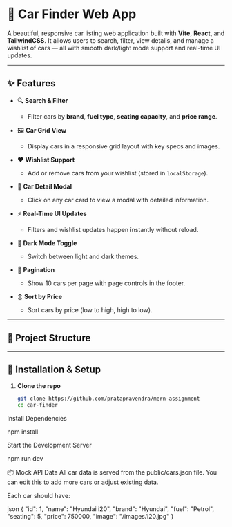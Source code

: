 # 🚗 Car Finder Web App

A beautiful, responsive car listing web application built with **Vite**, **React**, and **TailwindCSS**. It allows users to search, filter, view details, and manage a wishlist of cars — all with smooth dark/light mode support and real-time UI updates.

---

## ✨ Features

- 🔍 **Search & Filter**
  - Filter cars by **brand**, **fuel type**, **seating capacity**, and **price range**.

- 🖼️ **Car Grid View**
  - Display cars in a responsive grid layout with key specs and images.

- ❤️ **Wishlist Support**
  - Add or remove cars from your wishlist (stored in `localStorage`).

- 📄 **Car Detail Modal**
  - Click on any car card to view a modal with detailed information.

- ⚡ **Real-Time UI Updates**
  - Filters and wishlist updates happen instantly without reload.

- 🌙 **Dark Mode Toggle**
  - Switch between light and dark themes.

- 🔁 **Pagination**
  - Show 10 cars per page with page controls in the footer.

- ↕️ **Sort by Price**
  - Sort cars by price (low to high, high to low).

---

## 📁 Project Structure



---

## 🔧 Installation & Setup

1. **Clone the repo**
   ```bash
   git clone https://github.com/pratapravendra/mern-assignment
   cd car-finder

Install Dependencies

npm install

Start the Development Server

npm run dev


📦 Mock API Data
All car data is served from the public/cars.json file. You can edit this to add more cars or adjust existing data.

Each car should have:

json
{
  "id": 1,
  "name": "Hyundai i20",
  "brand": "Hyundai",
  "fuel": "Petrol",
  "seating": 5,
  "price": 750000,
  "image": "/images/i20.jpg"
}



